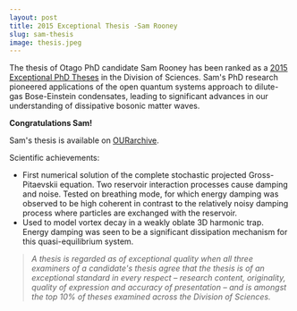 ```yaml
---
layout: post
title: 2015 Exceptional Thesis -Sam Rooney
slug: sam-thesis
image: thesis.jpeg
---
```

The thesis of Otago PhD candidate Sam Rooney has been ranked as a [2015 Exceptional PhD Theses](https://www.otago.ac.nz/sciences/research/student-research-and-awards#2015-exceptional-theses-and-student-research-awards) in the Division of Sciences. Sam's PhD research pioneered applications of the open quantum systems approach to dilute-gas Bose-Einstein condensates, leading to significant advances in our understanding of dissipative bosonic matter waves.

**Congratulations Sam!**

Sam's thesis is available on [OURarchive](https://hdl.handle.net/10523/5460).

Scientific achievements:
- First numerical solution of the complete stochastic projected Gross-Pitaevskii equation. Two reservoir interaction processes cause damping and noise. Tested on breathing mode, for which energy damping was observed to be high coherent in contrast to the relatively noisy damping process where particles are exchanged with the reservoir.
- Used to model vortex decay in a weakly oblate 3D harmonic trap. Energy damping was seen to be a significant dissipation mechanism for this quasi-equilibrium system.

>*A thesis is regarded as of exceptional quality when all three examiners of a candidate's thesis agree that the thesis is of an exceptional standard in every respect – research content, originality, quality of expression and accuracy of presentation – and is amongst the top 10% of theses examined across the Division of Sciences.*


